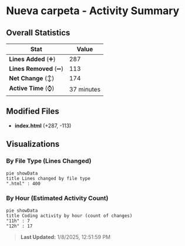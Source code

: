# Nueva carpeta - Activity Summary 

## Overall Statistics

| Stat                   | Value                                                             |
| ---------------------- | ----------------------------------------------------------------- |
| **Lines Added** (➕)   | 287                                          |
| **Lines Removed** (➖) | 113                                        |
| **Net Change** (↕)    | 174                |
| **Active Time** (⌚)   | 37 minutes |


## Modified Files
- **index.html** (+287, -113)

## Visualizations

### By File Type (Lines Changed)

```mermaid
pie showData
title Lines changed by file type
".html" : 400
```

### By Hour (Estimated Activity Count)

```mermaid
pie showData
title Coding activity by hour (count of changes)
"11h" : 7
"12h" : 17
```


> **Last Updated:** 1/8/2025, 12:51:59 PM